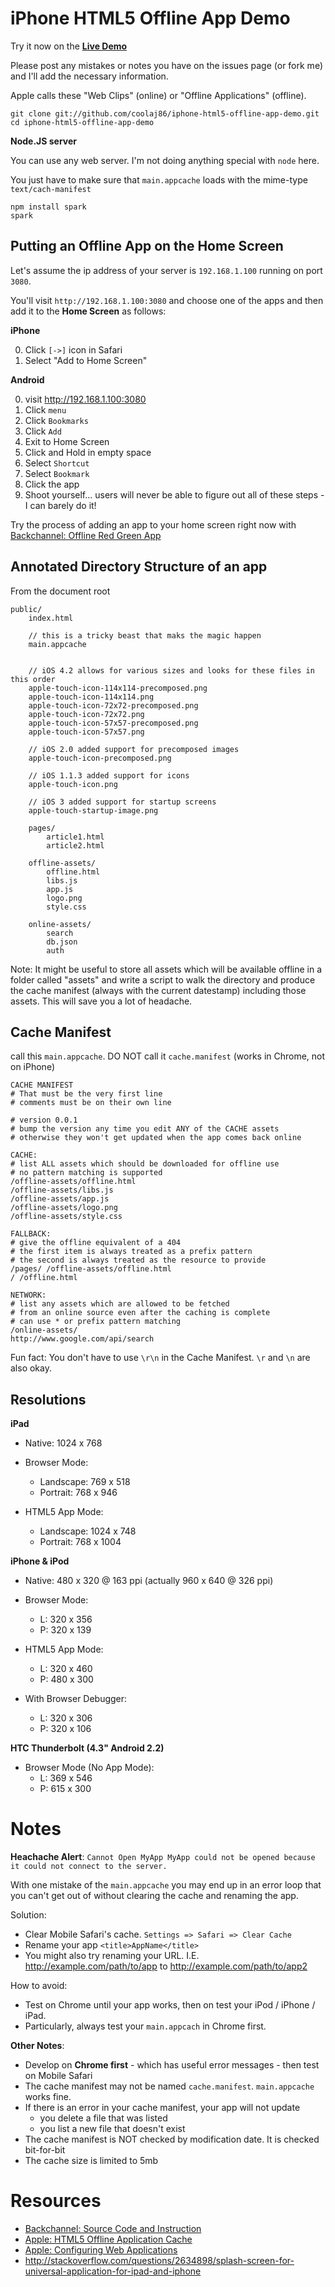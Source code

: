 iPhone HTML5 Offline App Demo
====

Try it now on the [**Live Demo**](http://coolaj86.info/iphone-html5-offline-app-demo)


Please post any mistakes or notes you have on the issues page (or fork me) and I'll add the necessary information.

Apple calls these "Web Clips" (online) or "Offline Applications" (offline).

    git clone git://github.com/coolaj86/iphone-html5-offline-app-demo.git
    cd iphone-html5-offline-app-demo

**Node.JS server**

You can use any web server. I'm not doing anything special with `node` here.

You just have to make sure that `main.appcache` loads with the mime-type `text/cach-manifest`

    npm install spark
    spark

Putting an Offline App on the Home Screen
----

Let's assume the ip address of your server is `192.168.1.100` running on port `3080`.

You'll visit `http://192.168.1.100:3080` and choose one of the apps and then add it to the **Home Screen** as follows:

**iPhone**

  0. Click `[->]` icon in Safari
  0. Select "Add to Home Screen"

**Android**

  0. visit http://192.168.1.100:3080
  0. Click `menu`
  0. Click `Bookmarks`
  0. Click `Add`
  0. Exit to Home Screen
  0. Click and Hold in empty space
  0. Select `Shortcut`
  0. Select `Bookmark`
  0. Click the app
  0. Shoot yourself... users will never be able to figure out all of these steps - I can barely do it!

Try the process of adding an app to your home screen right now with [Backchannel: Offline Red Green App](http://kentbrewster.com/backchannel/bc.html)

Annotated Directory Structure of an app
----

From the document root

    public/
        index.html

        // this is a tricky beast that maks the magic happen
        main.appcache


        // iOS 4.2 allows for various sizes and looks for these files in this order
        apple-touch-icon-114x114-precomposed.png
        apple-touch-icon-114x114.png
        apple-touch-icon-72x72-precomposed.png
        apple-touch-icon-72x72.png
        apple-touch-icon-57x57-precomposed.png
        apple-touch-icon-57x57.png

        // iOS 2.0 added support for precomposed images
        apple-touch-icon-precomposed.png

        // iOS 1.1.3 added support for icons
        apple-touch-icon.png

        // iOS 3 added support for startup screens
        apple-touch-startup-image.png

        pages/
            article1.html
            article2.html

        offline-assets/
            offline.html
            libs.js
            app.js
            logo.png
            style.css

        online-assets/
            search
            db.json
            auth

Note: It might be useful to store all assets which will be available offline in a folder called "assets" and write a script to walk the directory and produce the cache manifest (always with the current datestamp) including those assets. This will save you a lot of headache.

Cache Manifest
----
call this `main.appcache`. DO NOT call it `cache.manifest` (works in Chrome, not on iPhone)

    CACHE MANIFEST
    # That must be the very first line
    # comments must be on their own line

    # version 0.0.1
    # bump the version any time you edit ANY of the CACHE assets
    # otherwise they won't get updated when the app comes back online
    
    CACHE:
    # list ALL assets which should be downloaded for offline use
    # no pattern matching is supported
    /offline-assets/offline.html
    /offline-assets/libs.js
    /offline-assets/app.js
    /offline-assets/logo.png
    /offline-assets/style.css

    FALLBACK:
    # give the offline equivalent of a 404
    # the first item is always treated as a prefix pattern
    # the second is always treated as the resource to provide
    /pages/ /offline-assets/offline.html
    / /offline.html

    NETWORK:
    # list any assets which are allowed to be fetched 
    # from an online source even after the caching is complete
    # can use * or prefix pattern matching
    /online-assets/
    http://www.google.com/api/search

Fun fact: You don't have to use `\r\n` in the Cache Manifest. `\r` and `\n` are also okay.

Resolutions
----

**iPad**

  * Native: 1024 x 768

  * Browser Mode:
    * Landscape: 769 x 518
    * Portrait: 768 x 946

  * HTML5 App Mode:
    * Landscape: 1024 x 748
    * Portrait: 768 x 1004

**iPhone & iPod**

  * Native: 480 x 320 @ 163 ppi (actually 960 x 640 @ 326 ppi)

  * Browser Mode:
    * L: 320 x 356
    * P: 320 x 139

  * HTML5 App Mode:
    * L: 320 x 460
    * P: 480 x 300

  * With Browser Debugger:
    * L: 320 x 306
    * P: 320 x 106

**HTC Thunderbolt (4.3" Android 2.2)**

  * Browser Mode (No App Mode):
    * L: 369 x 546
    * P: 615 x 300


Notes
====

**Heachache Alert**: `Cannot Open MyApp MyApp could not be opened because it could not connect to the server.`

With one mistake of the `main.appcache` you may end up in an error loop that you can't get out of without clearing the cache and renaming the app.

Solution:

  * Clear Mobile Safari's cache. `Settings => Safari => Clear Cache`
  * Rename your app `<title>AppName</title>`
  * You might also try renaming your URL. I.E. http://example.com/path/to/app to http://example.com/path/to/app2

How to avoid:

  * Test on Chrome until your app works, then on test your iPod / iPhone / iPad.
  * Particularly, always test your `main.appcach` in Chrome first. 

**Other Notes**:

  * Develop on **Chrome first** - which has useful error messages - then test on Mobile Safari
  * The cache manifest may not be named `cache.manifest`. `main.appcache` works fine.
  * If there is an error in your cache manifest, your app will not update
    * you delete a file that was listed
    * you list a new file that doesn't exist
  * The cache manifest is NOT checked by modification date. It is checked bit-for-bit
  * The cache size is limited to 5mb

Resources
====

  * [Backchannel: Source Code and Instruction](http://kentbrewster.com/backchannel/)
  * [Apple: HTML5 Offline Application Cache](http://developer.apple.com/library/safari/#documentation/iPhone/Conceptual/SafariJSDatabaseGuide/OfflineApplicationCache/OfflineApplicationCache.html)
  * [Apple: Configuring Web Applications](http://developer.apple.com/library/safari/#documentation/appleapplications/reference/safariwebcontent/ConfiguringWebApplications/ConfiguringWebApplications.html)
  * http://stackoverflow.com/questions/2634898/splash-screen-for-universal-application-for-ipad-and-iphone
